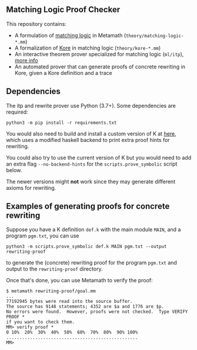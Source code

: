 Matching Logic Proof Checker
----------------------------

This repository contains:

-   A formulation of [matching logic](http://www.matching-logic.org/) in Metamath
    (`theory/matching-logic-*.mm`)
-   A formalization of [Kore](https://github.com/kframework/kore) in matching logic (`theory/kore-*.mm`)
-   An interactive theorem prover specialized for matching logic (`ml/itp`), [more info](ml/itp)
-   An automated prover that can generate proofs of concrete rewriting in Kore,
    given a Kore definition and a trace

Dependencies
------------

The itp and rewrite prover use Python (3.7+). Some dependencies are required:

    python3 -m pip install -r requirements.txt

You would also need to build and install a custom version of K at [here](https://github.com/rod-lin/k/tree/matching-logic-proof-checker),
which uses a modified haskell backend to print extra proof hints for rewriting.

You could also try to use the current version of K but
you would need to add an extra flag `--no-backend-hints` for the `scripts.prove_symbolic`
script below.

The newer versions might **not** work since they may generate different axioms for rewriting.

Examples of generating proofs for concrete rewriting
----------------------------------------------------

Suppose you have a K definition `def.k` with the main module `MAIN`, and a
program `pgm.txt`, you can use

    python3 -m scripts.prove_symbolic def.k MAIN pgm.txt --output rewriting-proof

to generate the (concrete) rewriting proof for the program `pgm.txt` and output
to the `rewriting-proof` directory.

Once that's done, you can use Metamath to verify the proof:

    $ metamath rewriting-proof/goal.mm
    ...
    77192945 bytes were read into the source buffer.
    The source has 9148 statements; 4352 are $a and 1776 are $p.
    No errors were found.  However, proofs were not checked.  Type VERIFY PROOF *
    if you want to check them.
    MM> verify proof *
    0 10%  20%  30%  40%  50%  60%  70%  80%  90% 100%
    ..................................................
    MM>


